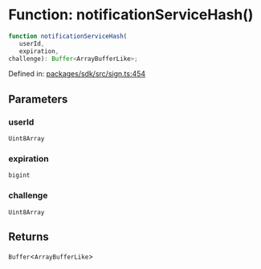 # Function: notificationServiceHash()

```ts
function notificationServiceHash(
   userId, 
   expiration, 
challenge): Buffer<ArrayBufferLike>;
```

Defined in: [packages/sdk/src/sign.ts:454](https://github.com/towns-protocol/towns/blob/0db1fd0ac7258e8db8cedfb6183e8eade8284fa1/packages/sdk/src/sign.ts#L454)

## Parameters

### userId

`Uint8Array`

### expiration

`bigint`

### challenge

`Uint8Array`

## Returns

`Buffer`\<`ArrayBufferLike`\>
